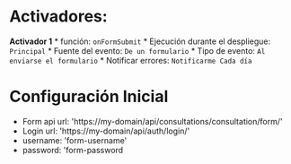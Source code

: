 # Activadores:

**Activador 1**
    * función: ``onFormSubmit``
    * Ejecución durante el despliegue: ``Principal``
    * Fuente del evento: ``De un formulario``
    * Tipo de evento: ``Al enviarse el formulario``
    * Notificar errores: ``Notificarme Cada día``

# Configuración Inicial
* Form api url: 'https://my-domain/api/consultations/consultation/form/'
* Login url: 'https://my-domain/api/auth/login/'
* username: 'form-username'
* password: 'form-password